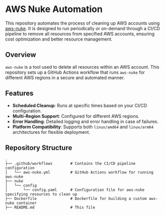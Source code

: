 # AWS Nuke Automation

This repository automates the process of cleaning up AWS accounts using [aws-nuke](https://github.com/rebuy-de/aws-nuke). It is designed to run periodically or on-demand through a CI/CD pipeline to remove all resources from specified AWS accounts, ensuring cost optimization and better resource management.

## Overview

`aws-nuke` is a tool used to delete all resources within an AWS account. This repository sets up a GitHub Actions workflow that runs `aws-nuke` for different AWS regions in a secure and automated manner.

## Features

- **Scheduled Cleanup**: Runs at specific times based on your CI/CD configuration.
- **Multi-Region Support**: Configured for different AWS regions.
- **Error Handling**: Detailed logging and error handling in case of failures.
- **Platform Compatibility**: Supports both `linux/amd64` and `linux/arm64` architectures for flexible deployment.

## Repository Structure

```plaintext
.
├── .github/workflows        # Contains the CI/CD pipeline configuration
│   └── aws-nuke.yml         # GitHub Actions workflow for running aws-nuke
├── nuke
│   └── config
│       └── config.yaml      # Configuration file for aws-nuke specifying resources to clean up
├── Dockerfile               # Dockerfile for building a custom aws-nuke container
├── README.md                # This file

